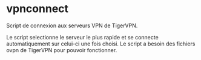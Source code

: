 # vpnconnect

Script de connexion aux serveurs VPN de TigerVPN.

Le script selectionne le serveur le plus rapide et se connecte automatiquement sur celui-ci une fois choisi. 
Le script a besoin des fichiers ovpn de TigerVPN pour pouvoir fonctionner.
